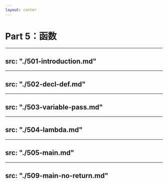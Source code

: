 ```yaml
---
layout: center
---
```


# Part 5：函数

---
src: "./501-introduction.md"
---

---
src: "./502-decl-def.md"
---

---
src: "./503-variable-pass.md"
---

---
src: "./504-lambda.md"
---

---
src: "./505-main.md"
---

---
src: "./509-main-no-return.md"
---